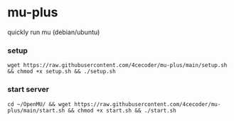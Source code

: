 # mu-plus
quickly run mu (debian/ubuntu)
 ### setup
 `wget https://raw.githubusercontent.com/4cecoder/mu-plus/main/setup.sh && chmod +x setup.sh && ./setup.sh`
### start server

`cd ~/OpenMU/ && wget https://raw.githubusercontent.com/4cecoder/mu-plus/main/start.sh && chmod +x start.sh && ./start.sh`
